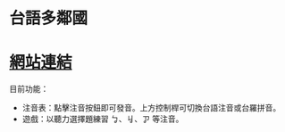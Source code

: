 # 台語多鄰國

# [網站連結](https://milktseng.github.io./TaigiDuolingo/)


目前功能：
* 注音表：點擊注音按鈕即可發音。上方控制桿可切換台語注音或台羅拼音。
* 遊戲：以聽力選擇題練習 ㆠ、ㆢ、ㆡ 等注音。
